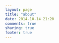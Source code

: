 ```yaml
---
layout: page
title: "about"
date: 2014-10-14 21:20
comments: true
sharing: true
footer: true
---
```

